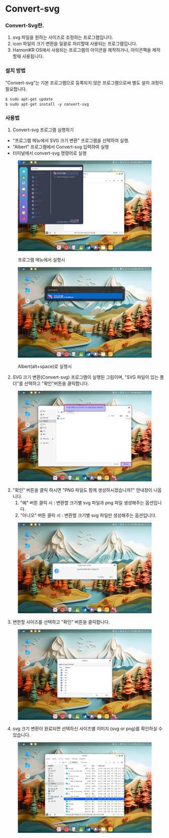 # Convert-svg

### &#x20;Convert-Svg란.

1. svg 파일을 원하는 사이즈로 조정하는 프로그램입니다.
2. icon 파일의 크기 변환을 일괄로 처리할때 사용되는 프로그램입니다.
3. HamoniKR OS에서 사용되는 프로그램의 아이콘을 제작하거나, 아이콘팩을 제작할때 사용됩니다.



### 설치 방법

"Convert-svg"는 기본 프로그램으로 등록되지 않은 프로그램으로써 별도 설치 과정이 필요합니다.&#x20;

```
$ sudo apt-get update
$ sudo apt-get install -y convert-svg
```



### 사용법&#x20;

1. Convert-svg 프로그램 실행하기

* &#x20;"프로그램 메뉴에서 SVG 크기 변환" 프로그램을 선택하여 실행.
* "Albert" 프로그램에서 Convert-svg 입력하여 실행
* 터미널에서 convert-svg 명령어로 실행

<div>

<figure><img src="../../../.gitbook/assets/3 (6).png" alt="프로그램 메뉴에서 실행시"><figcaption><p>프로그램 메뉴에서 실행시</p></figcaption></figure>

 

<figure><img src="../../../.gitbook/assets/4 (8).png" alt="Albert로 실행시"><figcaption><p>Albert(alt+space)로 실행시</p></figcaption></figure>

</div>

2. SVG 크기 변환(Convert-svg) 프로그램이 실행된 그림이며, "SVG 파일이 있는 폴더"를 선택하고 "확인"버튼을 클릭합니다.&#x20;

<figure><img src="../../../.gitbook/assets/image (67).png" alt=""><figcaption></figcaption></figure>

2. "확인" 버튼을 클릭 하시면 "PNG 파일도 함께 생성하시겠습니까?" 안내창이 나옵니다.&#x20;
   1. "예" 버튼 클릭 시 : 변환할 크기별 svg 파일과 png 파일 생성해주는 옵션입니다.
   2. "아니오" 버튼 클릭 시 : 변환할 크기별 svg 파일만 생성해주는 옵션입니다.

<figure><img src="../../../.gitbook/assets/6 (7).png" alt=""><figcaption></figcaption></figure>

3. 변한할 사이즈를 선택하고 "확인" 버튼을 클릭합니다.&#x20;

<figure><img src="../../../.gitbook/assets/9 (3).png" alt=""><figcaption></figcaption></figure>

4. svg 크기 변환이 완료되면 선택하신 사이즈별 이미지 (svg or png)를 확인하실 수 있습니다.

<figure><img src="../../../.gitbook/assets/10 (1).png" alt=""><figcaption></figcaption></figure>
